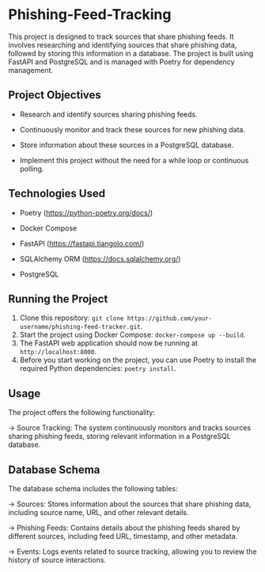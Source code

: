 # Phishing-Feed-Tracking

This project is designed to track sources that share phishing feeds. It involves researching and identifying sources that share phishing data, followed by storing this information in a database. The project is built using FastAPI and PostgreSQL and is managed with Poetry for dependency management.

## Project Objectives

- Research and identify sources sharing phishing feeds.
  
- Continuously monitor and track these sources for new phishing data.
  
- Store information about these sources in a PostgreSQL database.
  
- Implement this project without the need for a while loop or continuous polling.

## Technologies Used

- Poetry (https://python-poetry.org/docs/)
  
- Docker Compose
  
- FastAPI (https://fastapi.tiangolo.com/)
  
- SQLAlchemy ORM (https://docs.sqlalchemy.org/)
  
- PostgreSQL

## Running the Project

1. Clone this repository: `git clone https://github.com/your-username/phishing-feed-tracker.git`.
2. Start the project using Docker Compose: `docker-compose up --build`.
3. The FastAPI web application should now be running at `http://localhost:8000`.
4. Before you start working on the project, you can use Poetry to install the required Python dependencies: `poetry install`.

## Usage

The project offers the following functionality:

-> Source Tracking: The system continuously monitors and tracks sources sharing phishing feeds, storing relevant information in a PostgreSQL database.

## Database Schema

The database schema includes the following tables:

-> Sources: Stores information about the sources that share phishing data, including source name, URL, and other relevant details.

-> Phishing Feeds: Contains details about the phishing feeds shared by different sources, including feed URL, timestamp, and other metadata.

-> Events: Logs events related to source tracking, allowing you to review the history of source interactions.
